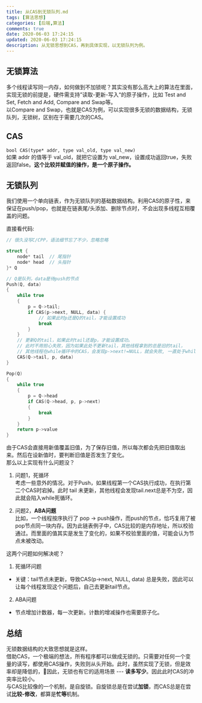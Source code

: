 ```yaml
---
title: 从CAS到无锁队列.md
tags: [算法思想]
categories: [后端,算法]
comments: true
date: 2020-06-03 17:24:15
updated: 2020-06-03 17:24:15
description: 从无锁思想到CAS，再到具体实现，以无锁队列为例。
---
```


## 无锁算法
多个线程读写同一内存，如何做到不加锁呢？其实没有那么高大上的算法在里面，实现无锁的前提是，硬件需支持”读取-更新-写入“的原子操作，比如 Test and Set, Fetch and Add, Compare and Swap等。    
以Compare and Swap，也就是CAS为例，可以实现很多无锁的数据结构，无锁队列，无锁树，区别在于需要几次的CAS。

## CAS
`bool CAS(type* addr, type val_old, type val_new)`   
如果 addr 的值等于 val_old，就把它设置为 val_new，设置成功返回true，失败返回false。**这个比较并赋值的操作，是一个原子操作。**

## 无锁队列
我们使用一个单向链表，作为无锁队列的基础数据结构。利用CAS的原子性，来保证在push/pop，也就是在链表尾/头添加、删除节点时，不会出现多线程互相覆盖的问题。

直接看代码:

```C
// 很久没写C/CPP，语法细节忘了不少，忽略忽略

struct {
    node* tail  // 尾指针
    node* head  // 头指针
}* Q
```
```C
// Q是队列，data是待push的节点
Push(Q, data)
{
    while true 
    {
        p = Q->tail;
        if CAS(p->next, NULL, data) {
            // 如果此时p还是Q的tail，才能设置成功
            break
        }
    }
    // 更新Q的tail，如果此时tail还是p，才能设置成功。
    // 此时不用担心失败，因为如果此处不更新tail，其他线程拿到的总是旧的tail，
    // 其他线程在while循环中的CAS，会发现p->next!=NULL，就会失败, 一直处于while循环中
    CAS(Q->tail, p, data)
}
```
```C
Pop(Q)
{
    while true 
    {
        p = Q->head
        if CAS(Q->head, p, p->next) 
        {
            break
        }
    }
    return p->value
}
```

由于CAS会直接用新值覆盖旧值，为了保存旧值，所以每次都会先把旧值取出来。然后在设新值时，要判断旧值是否发生了变化。   
那么以上实现有什么问题没？
1. 问题1，死循环   
考虑一些意外的情况。对于Push，如果线程第一个CAS执行成功，在执行第二个CAS时宕掉。此时 tail 未更新，其他线程会发现tail.next总是不为空，因此就会陷入while死循环。

2. 问题2，**ABA问题**   
比如，一个线程按序执行了 pop -> push操作，而push的节点，恰巧复用了被pop节点同一块内存。因为此链表例子中，CAS比较的是内存地址，所以校验通过。而里面的值其实是发生了变化的，如果不校验里面的值，可能会认为节点未被改动。

这两个问题如何解决呢？   
1. 死循环问题
- 关键：tail节点未更新，导致CAS(p->next, NULL, data) 总是失败，因此可以让每个线程发现这个问题后，自己去更新tail节点。
   
2. ABA问题   
- 节点增加计数器，每一次更新。计数的增减操作也需要原子化。

## 总结
无锁数据结构的大致思想就是这样。   
借助CAS，一个极端的想法，所有程序都可以做成无锁的。只需要对任何一个变量的读写，都使用CAS操作，失败则从头开始。此时，虽然实现了无锁，但是效率却是降低的，因此，无锁也有它的适用场景 --- **读多写少**。因此此时CAS的冲突率比较小。   
与CAS比较像的一个机制，是自旋锁。自旋锁总是在尝试**加锁**，而CAS总是在尝试**比较-修改**，都算是**忙等**机制。

